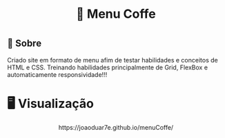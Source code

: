<h1 align="center">🏦 Menu Coffe<h1>
<p align="center">
</p>

## 🔖 Sobre

<p align="center">

Criado site em formato de menu afim de testar habilidades e conceitos de HTML e CSS. 
Treinando habilidades principalmente de Grid, FlexBox e automaticamente responsividade!!!


</p>

# 🖥️ Visualização

<p align="center">
https://joaoduar7e.github.io/menuCoffe/
</p>



